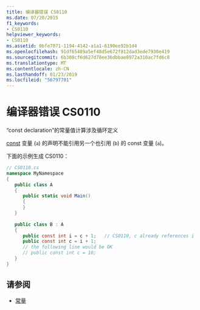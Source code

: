 ```yaml
---
title: 编译器错误 CS0110
ms.date: 07/20/2015
f1_keywords:
- CS0110
helpviewer_keywords:
- CS0110
ms.assetid: 0bfe7071-1194-4142-a1a1-6190ee92b1d4
ms.openlocfilehash: 91df65489a5ef48d5e672f812dad3ede7930e419
ms.sourcegitcommit: 6b308cf6d627d78ee36dbbae8972a310ac7fd6c8
ms.translationtype: MT
ms.contentlocale: zh-CN
ms.lasthandoff: 01/23/2019
ms.locfileid: "56797701"
---
```

# <a name="compiler-error-cs0110"></a>编译器错误 CS0110
“const declaration”的常量值计算涉及循环定义  
  
 [const](../../csharp/language-reference/keywords/const.md) 变量 (`a`) 的声明不能引用另一个也引用 (`b`) 的 const 变量 (`a`)。  
  
 下面的示例生成 CS0110：  
  
```csharp  
// CS0110.cs  
namespace MyNamespace  
{  
   public class A  
   {  
      public static void Main()  
      {  
      }  
   }  
  
   public class B : A  
   {  
      public const int i = c + 1;   // CS0110, c already references i  
      public const int c = i + 1;  
      // the following line would be OK  
      // public const int c = 10;  
   }  
}  
```  
  
## <a name="see-also"></a>请参阅

- [常量](../../csharp/programming-guide/classes-and-structs/constants.md)
